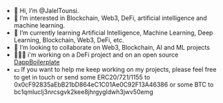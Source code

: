 - 👋 Hi, I’m @JalelTounsi.
- 👀 I’m interested in Blockchain, Web3, DeFi, artificial intelligence and machine learning.
- 🌱 I’m currently learning Artificial Intelligence, Machine Learning, Deep Learning, Blockchain, Web3, DeFi, etc.
- 💞️ I’m looking to collaborate on Web3, Blockchain, AI and ML projects
- 👨🏻‍💻 i'm working on a DeFi project and on an open source [DappBoilerplate](https://github.com/JalelTounsi/DappBoilerplate)
- 💶 If you want to help me keep working on my projects, please feel free to get in touch or send some ERC20/721/1155 to 0x0cF92835aEbB21bD864eC1C01Ae0C92F13A46386 or some BTC to bc1qmluclj3nrcsgvk2kee8jhrgygldwh3jwv50emg

<!---
JalelTounsi/JalelTounsi is a ✨ special ✨ repository because its `README.md` (this file) appears on your GitHub profile.
You can click the Preview link to take a look at your changes.
--->
